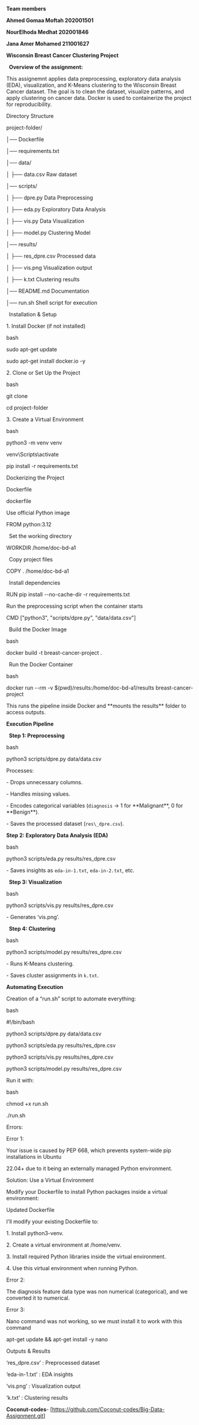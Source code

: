 ﻿**Team members**

**Ahmed Gomaa Moftah 202001501**

**NourElhoda Medhat 202001846**

**Jana Amer Mohamed 211001627**

**Wisconsin Breast Cancer Clustering Project**

` `**Overview of the assignment:**

This assignemnt applies data preprocessing, exploratory data analysis (EDA), visualization, and K-Means clustering to the Wisconsin Breast Cancer dataset. The goal is to clean the dataset, visualize patterns, and apply clustering on cancer data. Docker is used to containerize the project for reproducibility.


Directory Structure

project-folder/

│── Dockerfile

│── requirements.txt

│── data/

│   ├── data.csv   Raw dataset

│── scripts/

│   ├── dpre.py    Data Preprocessing

│   ├── eda.py     Exploratory Data Analysis

│   ├── vis.py    Data Visualization

│   ├── model.py   Clustering Model

│── results/

│   ├── res\_dpre.csv   Processed data

│   ├── vis.png        Visualization output

│   ├── k.txt         Clustering results

│── README.md         Documentation

│── run.sh             Shell script for execution


` `Installation & Setup

1\. Install Docker (if not installed)

bash

sudo apt-get update

sudo apt-get install docker.io -y


2\. Clone or Set Up the Project

bash

git clone <your-repo-url>

cd project-folder


3\. Create a Virtual Environment 

bash

python3 -m venv venv

venv\Scripts\activate  

pip install -r requirements.txt



Dockerizing the Project

Dockerfile

dockerfile

Use official Python image

FROM python:3.12

` `Set the working directory

WORKDIR /home/doc-bd-a1

` `Copy project files

COPY . /home/doc-bd-a1

` `Install dependencies

RUN pip install --no-cache-dir -r requirements.txt

Run the preprocessing script when the container starts

CMD ["python3", "scripts/dpre.py", "data/data.csv"]


` `Build the Docker Image

bash

docker build -t breast-cancer-project .

` `Run the Docker Container

bash

docker run --rm -v $(pwd)/results:/home/doc-bd-a1/results breast-cancer-project

This runs the pipeline inside Docker and \*\*mounts the results\*\* folder to access outputs.


**Execution Pipeline**

` `**Step 1: Preprocessing**

bash

python3 scripts/dpre.py data/data.csv

Processes:

\- Drops unnecessary columns.

\- Handles missing values.

\- Encodes categorical variables (`diagnosis` → 1 for \*\*Malignant\*\*, 0 for \*\*Benign\*\*).

\- Saves the processed dataset (`res\_dpre.csv`).

**Step 2: Exploratory Data Analysis (EDA)**

bash

python3 scripts/eda.py results/res\_dpre.csv

\- Saves insights as `eda-in-1.txt`, `eda-in-2.txt`, etc.

` `**Step 3: Visualization**

bash

python3 scripts/vis.py results/res\_dpre.csv

\- Generates ‘vis.png’.

` `**Step 4: Clustering**

bash

python3 scripts/model.py results/res\_dpre.csv

\- Runs K-Means clustering.

\- Saves cluster assignments in `k.txt`.

**Automating Execution**

Creation of  a “run.sh” script to automate everything:

bash

#!/bin/bash

python3 scripts/dpre.py data/data.csv

python3 scripts/eda.py results/res\_dpre.csv

python3 scripts/vis.py results/res\_dpre.csv

python3 scripts/model.py results/res\_dpre.csv

Run it with:

bash

chmod +x run.sh

./run.sh

Errors:

Error 1:

Your issue is caused by PEP 668, which prevents system-wide pip installations in Ubuntu

22\.04+ due to it being an externally managed Python environment.

Solution: Use a Virtual Environment

Modify your Dockerfile to install Python packages inside a virtual environment:

Updated Dockerfile

I'll modify your existing Dockerfile to:

1\. Install python3-venv.

2\. Create a virtual environment at /home/venv.

3\. Install required Python libraries inside the virtual environment.

4\. Use this virtual environment when running Python.

Error 2:

The diagnosis feature data type was non numerical (categorical), and we converted it to numerical.

Error 3:

Nano command was not working, so we must install it to work with this command

apt-get update && apt-get install -y nano


Outputs & Results

‘res\_dpre.csv’ :  Preprocessed dataset 

‘eda-in-1.txt’ :  EDA insights 

‘vis.png’ :      Visualization output 

‘k.txt’ :        Clustering results 


**Coconut-codes**- [https://github.com/Coconut-codes/Big-Data-Assignment.git]

